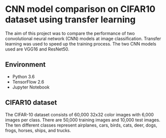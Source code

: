 # CNN model comparison on CIFAR10 dataset using transfer learning

The aim of this project was to compare the performance of two convolutional neural network (CNN) models at image classification. Transfer learning was used to speed up the training process. The two CNN models used are VGG16 and ResNet50.

## Environment

- Python 3.6
- TensorFlow 2.6
- Jupyter Notebook

## CIFAR10 dataset

The CIFAR-10 dataset consists of 60,000 32x32 color images with 6,000 images per class. There are 50,000 training images and 10,000 test images. The ten different classes represent airplanes, cars, birds, cats, deer, dogs, frogs, horses, ships, and trucks.
